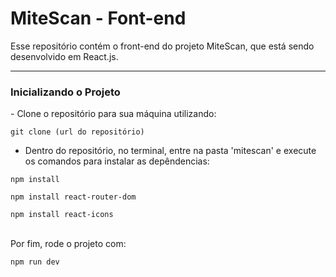 # MiteScan - Font-end
Esse repositório contém o front-end do projeto MiteScan, que está sendo desenvolvido em React.js.
<hr>
<h3>Inicializando o Projeto</h3>
- Clone o repositório para sua máquina utilizando:

`git clone (url do repositório)` <br>

- Dentro do repositório, no terminal, entre na pasta 'mitescan' e execute os comandos para instalar as depêndencias:

  
`npm install` <br>


`npm install react-router-dom` <br>


`npm install react-icons` <br>


<br>
Por fim, rode o projeto com:

`npm run dev`


